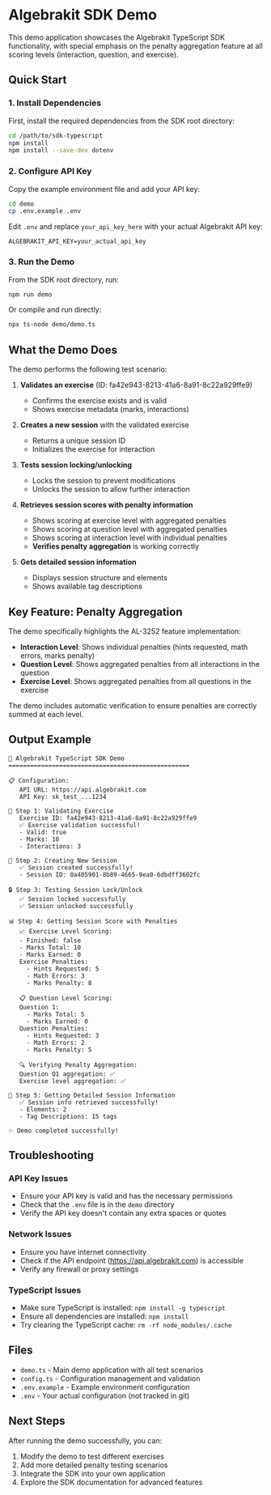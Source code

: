 # Algebrakit SDK Demo

This demo application showcases the Algebrakit TypeScript SDK functionality, with special emphasis on the penalty aggregation feature at all scoring levels (interaction, question, and exercise).

## Quick Start

### 1. Install Dependencies

First, install the required dependencies from the SDK root directory:

```bash
cd /path/to/sdk-typescript
npm install
npm install --save-dev dotenv
```

### 2. Configure API Key

Copy the example environment file and add your API key:

```bash
cd demo
cp .env.example .env
```

Edit `.env` and replace `your_api_key_here` with your actual Algebrakit API key:

```
ALGEBRAKIT_API_KEY=your_actual_api_key
```

### 3. Run the Demo

From the SDK root directory, run:

```bash
npm run demo
```

Or compile and run directly:

```bash
npx ts-node demo/demo.ts
```

## What the Demo Does

The demo performs the following test scenario:

1. **Validates an exercise** (ID: fa42e943-8213-41a6-8a91-8c22a929ffe9)
   - Confirms the exercise exists and is valid
   - Shows exercise metadata (marks, interactions)

2. **Creates a new session** with the validated exercise
   - Returns a unique session ID
   - Initializes the exercise for interaction

3. **Tests session locking/unlocking**
   - Locks the session to prevent modifications
   - Unlocks the session to allow further interaction

4. **Retrieves session scores with penalty information**
   - Shows scoring at exercise level with aggregated penalties
   - Shows scoring at question level with aggregated penalties
   - Shows scoring at interaction level with individual penalties
   - **Verifies penalty aggregation** is working correctly

5. **Gets detailed session information**
   - Displays session structure and elements
   - Shows available tag descriptions

## Key Feature: Penalty Aggregation

The demo specifically highlights the AL-3252 feature implementation:

- **Interaction Level**: Shows individual penalties (hints requested, math errors, marks penalty)
- **Question Level**: Shows aggregated penalties from all interactions in the question
- **Exercise Level**: Shows aggregated penalties from all questions in the exercise

The demo includes automatic verification to ensure penalties are correctly summed at each level.

## Output Example

```
🚀 Algebrakit TypeScript SDK Demo
==================================================

📋 Configuration:
   API URL: https://api.algebrakit.com
   API Key: sk_test_...1234

📝 Step 1: Validating Exercise
   Exercise ID: fa42e943-8213-41a6-8a91-8c22a929ffe9
   ✅ Exercise validation successful!
   - Valid: true
   - Marks: 10
   - Interactions: 3

🎯 Step 2: Creating New Session
   ✅ Session created successfully!
   - Session ID: 0a405901-8b89-4665-9ea0-6dbdff3602fc

🔒 Step 3: Testing Session Lock/Unlock
   ✅ Session locked successfully
   ✅ Session unlocked successfully

📊 Step 4: Getting Session Score with Penalties
   📈 Exercise Level Scoring:
   - Finished: false
   - Marks Total: 10
   - Marks Earned: 0
   Exercise Penalties:
     - Hints Requested: 5
     - Math Errors: 3
     - Marks Penalty: 8

   📋 Question Level Scoring:
   Question 1:
     - Marks Total: 5
     - Marks Earned: 0
   Question Penalties:
     - Hints Requested: 3
     - Math Errors: 2
     - Marks Penalty: 5

   🔍 Verifying Penalty Aggregation:
   Question Q1 aggregation: ✅
   Exercise level aggregation: ✅

📄 Step 5: Getting Detailed Session Information
   ✅ Session info retrieved successfully!
   - Elements: 2
   - Tag Descriptions: 15 tags

✨ Demo completed successfully!
```

## Troubleshooting

### API Key Issues
- Ensure your API key is valid and has the necessary permissions
- Check that the `.env` file is in the `demo` directory
- Verify the API key doesn't contain any extra spaces or quotes

### Network Issues
- Ensure you have internet connectivity
- Check if the API endpoint (https://api.algebrakit.com) is accessible
- Verify any firewall or proxy settings

### TypeScript Issues
- Make sure TypeScript is installed: `npm install -g typescript`
- Ensure all dependencies are installed: `npm install`
- Try clearing the TypeScript cache: `rm -rf node_modules/.cache`

## Files

- `demo.ts` - Main demo application with all test scenarios
- `config.ts` - Configuration management and validation
- `.env.example` - Example environment configuration
- `.env` - Your actual configuration (not tracked in git)

## Next Steps

After running the demo successfully, you can:

1. Modify the demo to test different exercises
2. Add more detailed penalty testing scenarios
3. Integrate the SDK into your own application
4. Explore the SDK documentation for advanced features